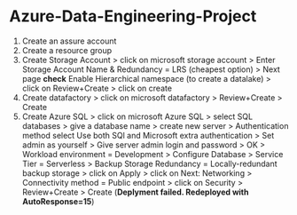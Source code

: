 # Azure-Data-Engineering-Project
1) Create an assure account
2) Create a resource group
3) Create Storage Account > click on microsoft storage account > Enter Storage Account Name & Redundancy = LRS (cheapest option) > Next page **check** Enable Hierarchical namespace (to create a datalake) > click on Review+Create > click on create
4) Create datafactory > click on microsoft datafactory > Review+Create > Create
5) Create Azure SQL > click on microsoft Azure SQL > select SQL databases > give a database name > create new server > Authentication method select Use both SQl and Microsoft extra authentication > Set admin as yourself > Give server admin login and password > OK > Workload environment = Development > Configure Database > Service Tier = Serverless > Backup Storage Redundancy = Locally-redundant backup storage > click on Apply > click on Next: Networking > Connectivity method = Public endpoint > click on Security > Review+Create > Create
(**Deplyment failed. Redeployed with AutoResponse=15**)
